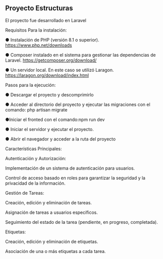 ## Proyecto Estructuras

El proyecto fue desarrollado en Laravel

Requisitos Para la instalación:

● Instalación de PHP (versión 8.1 o superior). https://www.php.net/downloads

● Composer instalado en el sistema para gestionar las dependencias de Laravel. https://getcomposer.org/download/

● Un servidor local. En este caso se utilizó Laragon. https://laragon.org/download/index.html

Pasos para la ejecución:

● Descargar el proyecto y descomprimirlo

● Acceder al directorio del proyecto y ejecutar las migraciones con el comando: php artisan migrate

●Iniciar el fronted con el comando:npm run dev

● Iniciar el servidor y ejecutar el proyecto.

● Abrir el navegador y acceder a la ruta del proyecto

Características Principales:

Autenticación y Autorización:

Implementación de un sistema de autenticación para usuarios.

Control de acceso basado en roles para garantizar la seguridad y la privacidad de la información.

Gestión de Tareas:

Creación, edición y eliminación de tareas.

Asignación de tareas a usuarios específicos.

Seguimiento del estado de la tarea (pendiente, en progreso, completada).

Etiquetas:

Creación, edición y eliminación de etiquetas.

Asociación de una o más etiquetas a cada tarea.
